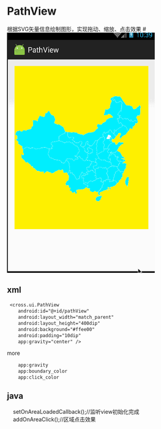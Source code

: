 # PathView
根据SVG矢量信息绘制图形，实现拖动、缩放、点击效果
#![image](https://github.com/crossll/PathView/blob/master/pathview.gif)   
## xml
     <cross.ui.PathView
        android:id="@+id/pathView"
        android:layout_width="match_parent"
        android:layout_height="400dip"
        android:background="#ffee00"
        android:padding="10dip"
        app:gravity="center" />   
   
   more
       
        app:gravity
        app:boundary_color
        app:click_color
## java
       setOnAreaLoadedCallback();//监听view初始化完成</br>
       addOnAreaClick();//区域点击效果
        

